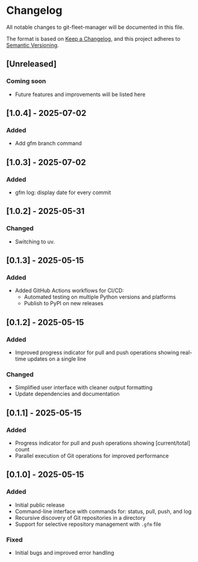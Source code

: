 # Changelog

All notable changes to git-fleet-manager will be documented in this file.

The format is based on [Keep a Changelog](https://keepachangelog.com/en/1.0.0/),
and this project adheres to [Semantic Versioning](https://semver.org/spec/v2.0.0.html).

## [Unreleased]

### Coming soon
- Future features and improvements will be listed here

## [1.0.4] - 2025-07-02

### Added
- Add gfm branch command

## [1.0.3] - 2025-07-02

### Added
- gfm log: display date for every commit

## [1.0.2] - 2025-05-31

### Changed
- Switching to uv.

## [0.1.3] - 2025-05-15

### Added
- Added GitHub Actions workflows for CI/CD:
  - Automated testing on multiple Python versions and platforms
  - Publish to PyPI on new releases

## [0.1.2] - 2025-05-15

### Added
- Improved progress indicator for pull and push operations showing real-time updates on a single line

### Changed
- Simplified user interface with cleaner output formatting
- Update dependencies and documentation

## [0.1.1] - 2025-05-15

### Added
- Progress indicator for pull and push operations showing [current/total] count
- Parallel execution of Git operations for improved performance

## [0.1.0] - 2025-05-15

### Added
- Initial public release
- Command-line interface with commands for: status, pull, push, and log
- Recursive discovery of Git repositories in a directory
- Support for selective repository management with `.gfm` file

### Fixed
- Initial bugs and improved error handling
